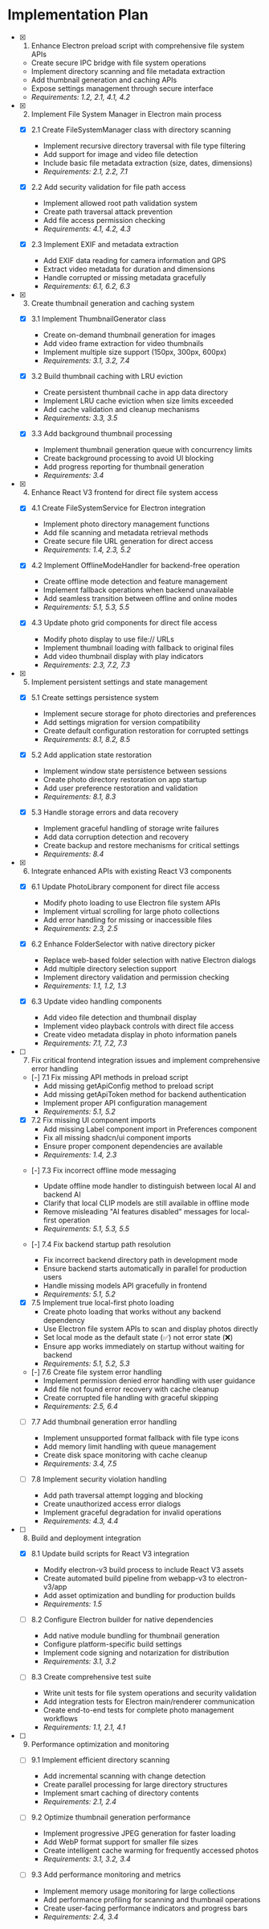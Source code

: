 # Implementation Plan

- [x] 1. Enhance Electron preload script with comprehensive file system APIs
  - Create secure IPC bridge with file system operations
  - Implement directory scanning and file metadata extraction
  - Add thumbnail generation and caching APIs
  - Expose settings management through secure interface
  - _Requirements: 1.2, 2.1, 4.1, 4.2_

- [x] 2. Implement File System Manager in Electron main process
  - [x] 2.1 Create FileSystemManager class with directory scanning
    - Implement recursive directory traversal with file type filtering
    - Add support for image and video file detection
    - Include basic file metadata extraction (size, dates, dimensions)
    - _Requirements: 2.1, 2.2, 7.1_

  - [x] 2.2 Add security validation for file path access
    - Implement allowed root path validation system
    - Create path traversal attack prevention
    - Add file access permission checking
    - _Requirements: 4.1, 4.2, 4.3_

  - [x] 2.3 Implement EXIF and metadata extraction
    - Add EXIF data reading for camera information and GPS
    - Extract video metadata for duration and dimensions
    - Handle corrupted or missing metadata gracefully
    - _Requirements: 6.1, 6.2, 6.3_

- [x] 3. Create thumbnail generation and caching system
  - [x] 3.1 Implement ThumbnailGenerator class
    - Create on-demand thumbnail generation for images
    - Add video frame extraction for video thumbnails
    - Implement multiple size support (150px, 300px, 600px)
    - _Requirements: 3.1, 3.2, 7.4_

  - [x] 3.2 Build thumbnail caching with LRU eviction
    - Create persistent thumbnail cache in app data directory
    - Implement LRU cache eviction when size limits exceeded
    - Add cache validation and cleanup mechanisms
    - _Requirements: 3.3, 3.5_

  - [x] 3.3 Add background thumbnail processing
    - Implement thumbnail generation queue with concurrency limits
    - Create background processing to avoid UI blocking
    - Add progress reporting for thumbnail generation
    - _Requirements: 3.4_

- [x] 4. Enhance React V3 frontend for direct file system access
  - [x] 4.1 Create FileSystemService for Electron integration
    - Implement photo directory management functions
    - Add file scanning and metadata retrieval methods
    - Create secure file URL generation for direct access
    - _Requirements: 1.4, 2.3, 5.2_

  - [x] 4.2 Implement OfflineModeHandler for backend-free operation
    - Create offline mode detection and feature management
    - Implement fallback operations when backend unavailable
    - Add seamless transition between offline and online modes
    - _Requirements: 5.1, 5.3, 5.5_

  - [x] 4.3 Update photo grid components for direct file access
    - Modify photo display to use file:// URLs
    - Implement thumbnail loading with fallback to original files
    - Add video thumbnail display with play indicators
    - _Requirements: 2.3, 7.2, 7.3_

- [x] 5. Implement persistent settings and state management
  - [x] 5.1 Create settings persistence system
    - Implement secure storage for photo directories and preferences
    - Add settings migration for version compatibility
    - Create default configuration restoration for corrupted settings
    - _Requirements: 8.1, 8.2, 8.5_

  - [x] 5.2 Add application state restoration
    - Implement window state persistence between sessions
    - Create photo directory restoration on app startup
    - Add user preference restoration and validation
    - _Requirements: 8.1, 8.3_

  - [x] 5.3 Handle storage errors and data recovery
    - Implement graceful handling of storage write failures
    - Add data corruption detection and recovery
    - Create backup and restore mechanisms for critical settings
    - _Requirements: 8.4_

- [x] 6. Integrate enhanced APIs with existing React V3 components
  - [x] 6.1 Update PhotoLibrary component for direct file access
    - Modify photo loading to use Electron file system APIs
    - Implement virtual scrolling for large photo collections
    - Add error handling for missing or inaccessible files
    - _Requirements: 2.3, 2.5_

  - [x] 6.2 Enhance FolderSelector with native directory picker
    - Replace web-based folder selection with native Electron dialogs
    - Add multiple directory selection support
    - Implement directory validation and permission checking
    - _Requirements: 1.1, 1.2, 1.3_

  - [x] 6.3 Update video handling components
    - Add video file detection and thumbnail display
    - Implement video playback controls with direct file access
    - Create video metadata display in photo information panels
    - _Requirements: 7.1, 7.2, 7.3_

- [ ] 7. Fix critical frontend integration issues and implement comprehensive error handling
  - [-] 7.1 Fix missing API methods in preload script
    - Add missing getApiConfig method to preload script
    - Add missing getApiToken method for backend authentication
    - Implement proper API configuration management
    - _Requirements: 5.1, 5.2_

  - [x] 7.2 Fix missing UI component imports
    - Add missing Label component import in Preferences component
    - Fix all missing shadcn/ui component imports
    - Ensure proper component dependencies are available
    - _Requirements: 1.4, 2.3_

  - [-] 7.3 Fix incorrect offline mode messaging
    - Update offline mode handler to distinguish between local AI and backend AI
    - Clarify that local CLIP models are still available in offline mode
    - Remove misleading "AI features disabled" messages for local-first operation
    - _Requirements: 5.1, 5.3, 5.5_

  - [-] 7.4 Fix backend startup path resolution
    - Fix incorrect backend directory path in development mode
    - Ensure backend starts automatically in parallel for production users
    - Handle missing models API gracefully in frontend
    - _Requirements: 5.1, 5.2_

  - [x] 7.5 Implement true local-first photo loading
    - Create photo loading that works without any backend dependency
    - Use Electron file system APIs to scan and display photos directly
    - Set local mode as the default state (✅) not error state (❌)
    - Ensure app works immediately on startup without waiting for backend
    - _Requirements: 5.1, 5.2, 5.3_

  - [-] 7.6 Create file system error handling
    - Implement permission denied error handling with user guidance
    - Add file not found error recovery with cache cleanup
    - Create corrupted file handling with graceful skipping
    - _Requirements: 2.5, 6.4_

  - [ ] 7.7 Add thumbnail generation error handling
    - Implement unsupported format fallback with file type icons
    - Add memory limit handling with queue management
    - Create disk space monitoring with cache cleanup
    - _Requirements: 3.4, 7.5_

  - [ ] 7.8 Implement security violation handling
    - Add path traversal attempt logging and blocking
    - Create unauthorized access error dialogs
    - Implement graceful degradation for invalid operations
    - _Requirements: 4.3, 4.4_

- [ ] 8. Build and deployment integration
  - [x] 8.1 Update build scripts for React V3 integration
    - Modify electron-v3 build process to include React V3 assets
    - Create automated build pipeline from webapp-v3 to electron-v3/app
    - Add asset optimization and bundling for production builds
    - _Requirements: 1.5_

  - [ ] 8.2 Configure Electron builder for native dependencies
    - Add native module bundling for thumbnail generation
    - Configure platform-specific build settings
    - Implement code signing and notarization for distribution
    - _Requirements: 3.1, 3.2_

  - [ ] 8.3 Create comprehensive test suite
    - Write unit tests for file system operations and security validation
    - Add integration tests for Electron main/renderer communication
    - Create end-to-end tests for complete photo management workflows
    - _Requirements: 1.1, 2.1, 4.1_

- [ ] 9. Performance optimization and monitoring
  - [ ] 9.1 Implement efficient directory scanning
    - Add incremental scanning with change detection
    - Create parallel processing for large directory structures
    - Implement smart caching of directory contents
    - _Requirements: 2.1, 2.4_

  - [ ] 9.2 Optimize thumbnail generation performance
    - Implement progressive JPEG generation for faster loading
    - Add WebP format support for smaller file sizes
    - Create intelligent cache warming for frequently accessed photos
    - _Requirements: 3.1, 3.2, 3.4_

  - [ ] 9.3 Add performance monitoring and metrics
    - Implement memory usage monitoring for large collections
    - Add performance profiling for scanning and thumbnail operations
    - Create user-facing performance indicators and progress bars
    - _Requirements: 2.4, 3.4_